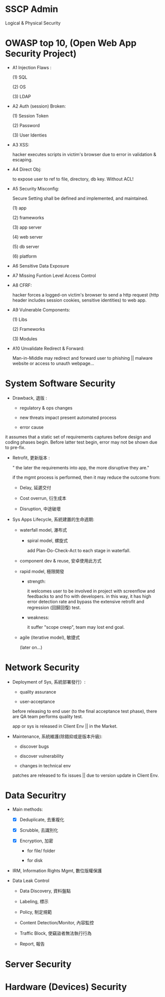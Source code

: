 # SSCP Admin

Logical & Physical Security

# OWASP top 10, (Open Web App Security Project)

* A1 Injection Flaws :

   (1) SQL
   
   (2) OS
   
   (3) LDAP   

* A2 Auth (session) Broken:

   (1) Session Token
   
   (2) Password
   
   (3) User Identies

* A3 XSS:

   hacker executes scripts in victim's browser due to error in validation & escaping.

* A4 Direct Obj:

   to expose user to ref to file, directory, db key. Without ACL!

* A5 Security Misconfig:
    
   Secure Setting shall be defined and implemented, and maintained.
   
   (1) app
   
   (2) frameworks
   
   (3) app server
   
   (4) web server
   
   (5) db server
   
   (6) platform

* A6 Sensitive Data Exposure

* A7 Missing Funtion Level Access Control

* A8 CFRF:

     hacker forces a logged-on victim's browser to send a http request (http header includes session cookies, sensitive identities) to web app.

* A9 Vulnerable Components:

    (1) Libs
    
    (2) Frameworks
    
    (3) Modules

* A10 Unvalidate Redirect & Forward:

     Man-in-Middle may redirect and forward user to phishing || malware website or access to unauth webpage...

# System Software Security

* Drawback, 退版 :

  * regulatory & ops changes
  
  * new threats impact present automated process

  * error cause

 it assumes that a static set of requirements captures before design and coding phases begin. Before latter test begin, error may not be shown due to pre-fix. 

* Retrofit, 更新版本 :

  " the later the requirements into app, the more disruptive they are."

  if the mgmt process is performed, then it may reduce the outcome from:
  
  * Delay, 延遲交付
  
  * Cost overrun, 衍生成本
  
  * Disruption, 中途破壞
  
* Sys Apps Lifecycle, 系統建置的生命週期:

  * waterfall model, 瀑布式
  
      * spiral model, 螺旋式
      
          add Plan-Do-Check-Act to each stage in waterfall.
  
  * component dev & reuse, 安卓使用此方式
  
  * rapid model, 極限開發
  
       * strength:
       
           it  welcomes user to be involved in project with screenflow and feedbacks to and fro with developers. in this way, it has high error detection rate and bypass the extensive retrofit and regression (回歸回復) test.
       
       * weakness:
       
           it suffer "scope creep", team may lost end goal.
  
  * agile (iterative model), 敏捷式
  
       (later on...)
  
  
# Network Security

* Deployment of Sys, 系統部署發行）:

    * quality assurance
    
    * user-acceptance

  before releasing to end user (to the final acceptance test phase), there are QA team performs quality test.

  app or sys is released in Client Env || in the Market.

* Maintenance, 系統維護(除錯抑或是版本升級):

   * discover bugs
   
   * discover vulnerability
   
   * changes in technical env

  patches are released to fix issues || due to version update in Client Env.
  
  
# Data Securitry

  * Main methods:
  
     - [x] Deduplicate, 去重複化
     
     - [x] Scrubble, 去識別化
     
     - [x] Encryption, 加密
     
        * for file/ folder
        
        * for disk

  * IRM, Information Rights Mgmt, 數位版權保護

  * Data Leak Control
  
      * Data Discovery, 資料盤點
      
      * Labeling, 標示
      
      * Policy, 制定規範
      
      * Content Detection/Monitor, 內容監控
      
      * Traffic Block, 使竊盜者無法執行行為
      
      * Report, 報告

# Server Security

# Hardware (Devices) Security









